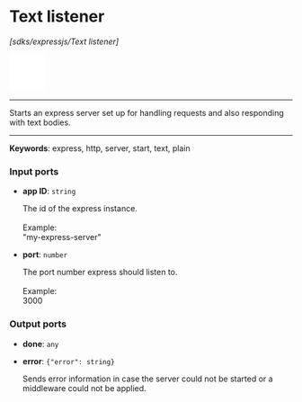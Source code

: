 # Text listener

_[sdks/expressjs/Text listener]_

![icon](</assets/icons/47baa0d3-adcc-4071-8ab3-768676771342.png>)

---

Starts an express server set up for handling requests and also responding with text bodies.<br>

---

__Keywords__: express, http, server, start, text, plain

### Input ports

* __app ID__: ` string `

    The id of the express instance.<br>
    <br>
    Example: <br>
    "my-express-server"<br>


* __port__: ` number `

    The port number express should listen to.<br>
    <br>
    Example: <br>
    3000<br>

### Output ports

* __done__: ` any `


* __error__: ` {"error": string} `

    Sends error information in case the server could not be started or a middleware could not be applied.<br>

